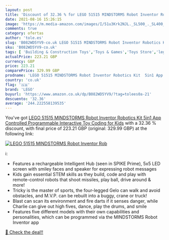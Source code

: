 ```yaml
---
layout: post
title: 'Discount of 32.36 % for LEGO 51515 MINDSTORMS Robot Inventor Rob'
date: 2021-08-16 15:26:15
image: 'https://m.media-amazon.com/images/I/51u3Krk2NJL._SL500_._SL400_.jpg'
comments: true
category: ofertas
author: 'tole.es'
slug: 'B082WD5YV9-co.uk LEGO 51515 MINDSTORMS Robot Inventor Robotics Kit 5in1...'
sku: 'B082WD5YV9-co.uk'
tags: [ 'Building & Construction Toys','Toys & Games','Toys Store','lego', ]
actualPrice: 223.21 GBP
currency: GBP
price: 223.21
comparePrice: 329.99 GBP
prodname: 'LEGO 51515 MINDSTORMS Robot Inventor Robotics Kit  5in1 App Controlled Programmable Interactive Toy Coding for Kids'
country: 'co.uk'
flag: '🇬🇧'
brand: 'LEGO'
buyurl: 'https://www.amazon.co.uk/dp/B082WD5YV9/?tag=tolees0a-21'
descuento: '32.36'
average: '244.222558139535'
---
```


You've got [LEGO 51515 MINDSTORMS Robot Inventor Robotics Kit  5in1 App Controlled Programmable Interactive Toy Coding for Kids](https://www.amazon.co.uk/dp/B082WD5YV9/?tag=tolees0a-21) with a  32.36 % discount, with final price of 223.21 GBP (original: 329.99 GBP) at the following link:

[![LEGO 51515 MINDSTORMS Robot Inventor Rob](https://m.media-amazon.com/images/I/51u3Krk2NJL._SL500_._SL400_.jpg)](https://www.amazon.co.uk/dp/B082WD5YV9/?tag=tolees0a-21)

ℹ️:

- Features a rechargeable Intelligent Hub (seen in SPIKE Prime), 5x5 LED screen with smiley faces and speaker for expressing robot messages
- Kids gain essential STEM skills as they build, code and play with remote-control robots that shoot missiles, play ball, drive around & more!
- Tricky is the master of sports, the four-legged Gelo can walk and avoid obstacles, and M.V.P. can be rebuilt into a buggy, crane or truck!
- Blast can scan its environment and fire darts if it senses danger, while Charlie can give out high fives, dance, play the drums, and smile
- Features five different models with their own capabilities and personalities, which can be programmed via the MINDSTORMS Robot Inventor app

[🛒 Check the deal!!](https://www.amazon.co.uk/dp/B082WD5YV9/?tag=tolees0a-21)
